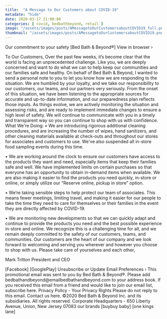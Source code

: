 ```yaml
---
title:  "A Message to Our Customers about COVID-19"
metadate: "hide"
date: 2020-03-17 21:00:00
categories: [ covid, bedbathbeyond, retail ]
image: "/assets/images/posts/AMessagetoOurCustomersaboutCOVID19_full.png"
thumbnail: "/assets/images/posts/AMessagetoOurCustomersaboutCOVID19.png"
---
```


Our commitment to your safety
[Bed Bath & Beyond®]
View in browser ›


To Our Customers,
Over the past few weeks, it’s become clear that the world is facing an unprecedented challenge. Like you, we are deeply concerned and want to do what we can to help keep our communities and our families safe and healthy.
On behalf of Bed Bath & Beyond, I wanted to send a personal note to you to let you know how we are responding to the situation. We are humbled by your loyalty, and we take our responsibility to our customers, our teams, and our partners very seriously.
From the onset of this situation, we have been listening to the appropriate sources for accurate and up-to-date information, and our preparedness plan reflects those inputs. As things evolve, we are actively monitoring the situation and assessing risks, and are ready to implement immediate changes to ensure a high level of safety. We will continue to communicate with you in a timely and transparent way so you can continue to shop with us with confidence.
What We're Doing:
• We are introducing rigorous additional cleaning procedures, and are increasing the number of wipes, hand sanitizers, and other cleaning materials available at check-outs and throughout our stores for associates and customers to use. We've also suspended all in-store food sampling events during this time.

• We are working around the clock to ensure our customers have access to the products they want and need, especially items that keep their families safe and well. We have implemented limits on certain purchases so that everyone has an opportunity to obtain in-demand items when available. We are also making it easier to find the products you need quickly, in-store or online, or simply utilize our “Reserve online, pickup in store” option.

• We’re taking sensible steps to help protect our team of associates. This means fewer meetings, limiting travel, and making it easier for our people to take the time they need to care for themselves or their families in the event they are directly affected by COVID-19.

• We are monitoring new developments so that we can quickly adapt and continue to provide the products you need and the best possible experience in-store and online.
We recognize this is a challenging time for all, and we remain deeply committed to the safety of our customers, teams, and communities.
Our customers are the heart of our company and we look forward to welcoming and serving you wherever and however you choose to shop with us.
Please take care of yourselves and each other,

Mark Tritton
President and CEO

[Facebook]
[GooglePlay]
Unsubscribe or Update Email Preferences  ›
This promotional email was sent to you by Bed Bath & Beyond®.
Please add bedbathandbeyond​@​emailbedbathandbeyond​.​com to your address book.
If you received this email from a friend and would like to join our email list, subscribe here.
Privacy Policy - Your Privacy Rights
Please do not reply to this email. Contact us here.
©2020 Bed Bath & Beyond Inc. and its subsidiaries. All rights reserved.
Corporate Headquarters - 650 Liberty Avenue, Union, New Jersey 07083
our brands
[buybuy baby]
[one kings lane]


